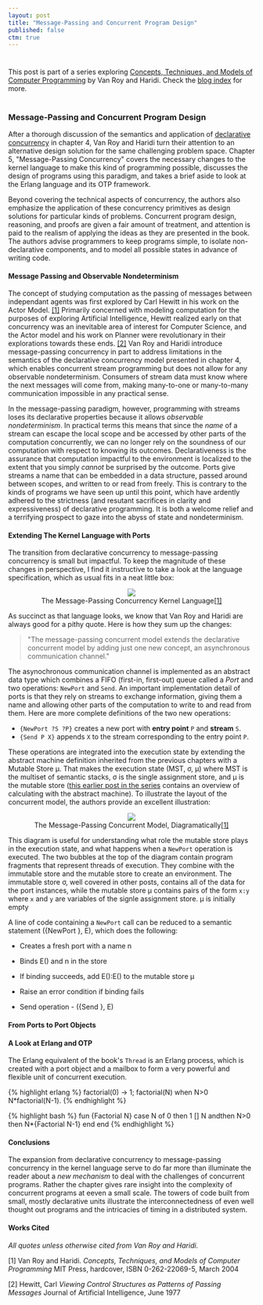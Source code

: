 ```yaml
---
layout: post
title: "Message-Passing and Concurrent Program Design"
published: false
ctm: true
---
```

# 

<div class="lead">This post is part of a series exploring <a href="http://www.info.ucl.ac.be/~pvr/book.html">Concepts, Techniques, and Models of Computer Programming</a> by Van Roy and Haridi. Check the <a href="/">blog index</a> for more.</div>

# 
### Message-Passing and Concurrent Program Design

After a thorough discussion of the semantics and application of <a href="http://michaelrbernste.in/2013/07/01/concurrency-made-simple.html">declarative concurrency</a> in chapter 4, Van Roy and Haridi turn their attention to an alternative design solution for the same challenging problem space. Chapter 5, "Message-Passing Concurrency" covers the necessary changes to the kernel language to make this kind of programming possible, discusses the design of programs using this paradigm, and takes a brief aside to look at the Erlang language and its OTP framework.

Beyond covering the technical aspects of concurrency, the authors also emphasize the application of these concurrency primitives as design solutions for particular kinds of problems. Concurrent program design, reasoning, and proofs are given a fair amount of treatment, and attention is paid to the realism of applying the ideas as they are presented in the book. The authors advise programmers to keep programs simple, to isolate non-declarative components, and to model all possible states in advance of writing code.

#### Message Passing and Observable Nondeterminism

The concept of studying computation as the passing of messages between independant agents was first explored by Carl Hewitt in his work on the Actor Model. <a href="#bib1">[1]</a> Primarily concerned with modeling computation for the purposes of exploring Artificial Intelligence, Hewitt realized early on that concurrency was an inevitable area of interest for Computer Science, and the Actor model and his work on Planner were revolutionary in their explorations towards these ends. <a href="#bib2">[2]</a> Van Roy and Haridi introduce message-passing concurrency in part to address limitations in the semantics of the declarative concurrency model presented in chapter 4, which enables concurrent stream programming but does not allow for any observable nondeterminism. Consumers of stream data must know where the next messages will come from, making many-to-one or many-to-many communication impossible in any practical sense.

In the message-passing paradigm, however, programming with streams loses its declarative properties because it allows *observable nondeterminism*. In practical terms this means that since the *name* of a stream can escape the local scope and be accessed by other parts of the computation concurrently, we can no longer rely on the soundness of our computation with respect to knowing its outcomes. Declarativeness is the assurance that computation impactful to the environment is localized to the extent that you simply *cannot* be surprised by the outcome. Ports give streams a name that can be embedded in a data structure, passed around between scopes, and written to or read from freely. This is contrary to the kinds of programs we have seen up until this point, which have ardently adhered to the strictness (and resutant sacrifices in clarity and expressiveness) of declarative programming. It is both a welcome relief and a terrifying prospect to gaze into the abyss of state and nondeterminism.

#### Extending The Kernel Language with Ports

The transition from declarative concurrency to message-passing concurrency is small but impactful. To keep the magnitude of these changes in perspective, I find it instructive to take a look at the language specification, which as usual fits in a neat little box:

<center>
<img src="https://dl.dropboxusercontent.com/u/1401061/message_passing_kernel.png">
<div class="lead">The Message-Passing Concurrency Kernel Language<a href="#bib1">[1]</a></div>
</center>

As succinct as that language looks, we know that Van Roy and Haridi are always good for a pithy quote. Here is how they sum up the changes:

> "The message-passing concurrent model extends the declarative concurrent model by adding just one new concept, an asynchronous communication channel."

The asynochronous communication channel is implemented as an abstract data type which combines a FIFO (first-in, first-out) queue called a *Port* and two operations: `NewPort` and `Send`. An important implementation detail of ports is that they rely on streams to exchange information, giving them a name and allowing other parts of the computation to write to and read from them. Here are more complete definitions of the two new operations:

* `{NewPort ?S ?P}` creates a new port with **entry point** `P` and **stream** `S`.
* `{Send P X}` appends `X` to the stream corresponding to the entry point `P`.

These operations are integrated into the execution state by extending the abstract machine definition inherited from the previous chapters with a Mutable Store μ. That makes the execution state (MST, σ, μ) where MST is the multiset of semantic stacks, σ is the single assignment store, and μ is the mutable store (<a href="http://michaelrbernste.in/2013/06/17/declarative-computation-and-the-abstract-machine.html">this earlier post in the series</a> contains an overview of calculating with the abstract machine). To illustrate the layout of the concurrent model, the authors provide an excellent illustration:

<center>
<img src="https://dl.dropboxusercontent.com/u/1401061/message_passing_diagram.png">
<div class="lead">The Message-Passing Concurrent Model, Diagramatically<a href="#bib1">[1]</a></div>
</center>

This diagram is useful for understanding what role the mutable store plays in the execution state, and what happens when a `NewPort` operation is executed. The two bubbles at the top of the diagram contain program fragments that represent threads of execution. They combine with the immutable store and the mutable store to create an environment. The immutable store σ, well covered in other posts, contains all of the data for the port instances, while the mutable store μ contains pairs of the form `x:y` where `x` and `y` are variables of the signle assignment store. μ is initially empty 

A line of code containing a `NewPort` call can be reduced to a semantic statement ({NewPort <x> <y>}, E), which does the following:

* Creates a fresh port with a name n
* Binds E(<y>) and n in the store
* If binding succeeds, add E(<y>):E(<x>) to the mutable store μ
* Raise an error condition if binding fails

* Send operation - ({Send <x> <y>}, E)
 

#### From Ports to Port Objects



#### A Look at Erlang and OTP

The Erlang equivalent of the book's `Thread` is an Erlang process, which is created with a port object and a mailbox to form a very powerful and flexible unit of concurrent execution.

{% highlight erlang %}
factorial(0) -> 1;
factorial(N) when N>0 N*factorial(N-1).
{% endhighlight %}

{% highlight bash %}
fun {Factorial N}
  case N
  of 0 then 1
  [] N andthen N>0 then N*{Factorial N-1}
  end
end
{% endhighlight %}

#### Conclusions

The expansion from declarative concurrency to message-passing concurrency in the kernel language serve to do far more than illuminate the reader about a *new mechanism* to deal with the challenges of concurrent programs. Rather the chapter gives rare insight into the complexity of concurrent programs at eeven a small scale. The towers of code built from small, mostly declarative units illustrate the interconnectedness of even well thought out programs and the intricacies of timing in a distributed system.

#### Works Cited

*All quotes unless otherwise cited from Van Roy and Haridi.*

<a id="bib1">[1]</a> Van Roy and Haridi. *Concepts, Techniques, and Models of Computer Programming* MIT Press, hardcover, ISBN 0-262-22069-5, March 2004

<a id="bib2">[2]</a> Hewitt, Carl *Viewing Control Structures as Patterns of Passing Messages* Journal of Artificial Intelligence, June 1977
